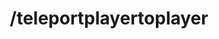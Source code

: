 ---
command:
  added: Pre-0.2.7
  aliases:
  - tp2p
  - teleportplayer2player
  - tpptp
  - tpp2p
  - teleportp2p
  - teleportptop
  configuration: []
  description: Teleports one player to another.
  permissions:
  - rcmds.teleportplayertoplayer
  supports: {}
  usage: /teleportplayertoplayer [player] [player]
layout: command
title: /teleportplayertoplayer
---